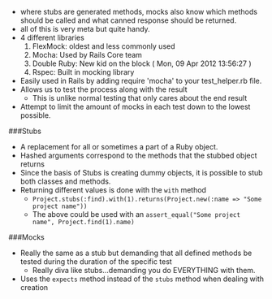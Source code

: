 * where stubs are generated methods, mocks also know which methods should be called and what canned response should be returned.
* all of this is very meta but quite handy.
* 4 different libraries
  1. FlexMock: oldest and less commonly used
  1. Mocha: Used by Rails Core team
  1. Double Ruby: New kid on the block ( Mon, 09 Apr 2012 13:56:27 )
  1. Rspec: Built in mocking library
* Easily used in Rails by adding require 'mocha' to your test_helper.rb file. 
* Allows us to test the process along with the result
  * This is unlike normal testing that only cares about the end result
* Attempt to limit the amount of mocks in each test down to the lowest possible.

###Stubs

* A replacement for all or sometimes a part of a Ruby object.
* Hashed arguments correspond to the methods that the stubbed object returns
* Since the basis of Stubs is creating dummy objects, it is possible to stub both classes and methods.
* Returning different values is done with the `with` method
  * `Project.stubs(:find).with(1).returns(Project.new(:name => "Some project name"))`
  * The above could be used with an `assert_equal("Some project name", Project.find(1).name)`

###Mocks

* Really the same as a stub but demanding that all defined methods be tested during the duration of the specific test
  * Really diva like stubs...demanding you do EVERYTHING with them.
* Uses the `expects` method instead of the `stubs` method when dealing with creation